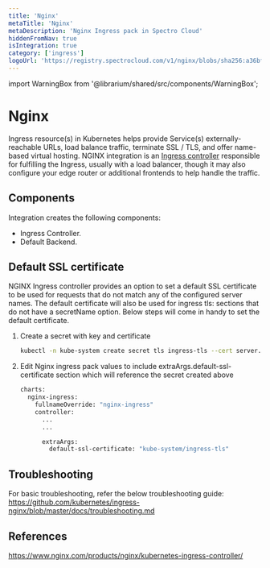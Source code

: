 ```yaml
---
title: 'Nginx'
metaTitle: 'Nginx'
metaDescription: 'Nginx Ingress pack in Spectro Cloud'
hiddenFromNav: true
isIntegration: true
category: ['ingress']
logoUrl: 'https://registry.spectrocloud.com/v1/nginx/blobs/sha256:a36bf7e8023f018298ddbf0c82a49c38e872db4b0e480a39c285ae002916a83f?type=image/png'
---
```


import WarningBox from '@librarium/shared/src/components/WarningBox';

# Nginx

Ingress resource(s) in Kubernetes helps provide Service(s) externally-reachable URLs, load balance traffic, terminate SSL / TLS, and offer name-based virtual hosting. NGINX integration is an [Ingress controller](https://kubernetes.io/docs/concepts/services-networking/ingress-controllers) responsible for fulfilling the Ingress, usually with a load balancer, though it may also configure your edge router or additional frontends to help handle the traffic.

## Components

Integration creates the following components:

* Ingress Controller.
* Default Backend.

## Default SSL certificate

NGINX Ingress controller provides an option to set a default SSL certificate to be used for requests that do not match any of the configured server names. The default certificate will also be used for ingress tls: sections that do not have a secretName option.
Below steps will come in handy to set the default certificate.
 
1. Create a secret with key and certificate 
    ```bash
    kubectl -n kube-system create secret tls ingress-tls --cert server.crt --key server.key
    ```
2. Edit Nginx ingress pack values to include extraArgs.default-ssl-certificate section which will reference the secret created above
    ```bash
    charts:
      nginx-ingress:
        fullnameOverride: "nginx-ingress"
        controller:
          ...
          ...

          extraArgs:
            default-ssl-certificate: "kube-system/ingress-tls"
    ```  

## Troubleshooting

For basic troubleshooting, refer the below troubleshooting guide:
https://github.com/kubernetes/ingress-nginx/blob/master/docs/troubleshooting.md

## References

https://www.nginx.com/products/nginx/kubernetes-ingress-controller/

